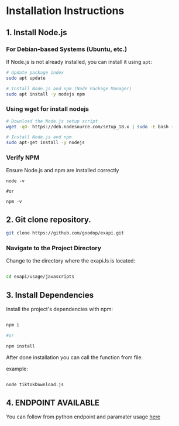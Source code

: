 # Installation Instructions

## 1. Install Node.js

### For Debian-based Systems (Ubuntu, etc.)

If Node.js is not already installed, you can install it using `apt`:

```bash
# Update package index
sudo apt update

# Install Node.js and npm (Node Package Manager)
sudo apt install -y nodejs npm

```

### Using wget for install nodejs

```bash
# Download the Node.js setup script
wget -qO- https://deb.nodesource.com/setup_18.x | sudo -E bash -

# Install Node.js and npm
sudo apt-get install -y nodejs

```

### Verify NPM
Ensure Node.js and npm are installed correctly

```bas
node -v

#or

npm -v
```

## 2. Git clone repository.

```bash
git clone https://github.com/goodop/exapi.git
```


### Navigate to the Project Directory

Change to the directory where the exapiJs is located:


```bash

cd exapi/usage/javascripts

```

## 3. Install Dependencies

Install the project's dependencies with npm:

```bash

npm i 

#or 

npm install
```


After done installation you can call the function from file.

example:


```bash

node tiktokDownload.js

```

## 4. ENDPOINT AVAILABLE

You can follow from python endpoint and paramater usage [here](https://github.com/goodop/exapi/blob/main/examples.py)
